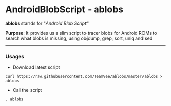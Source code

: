 AndroidBlobScript - ablobs
=================================================================

**ablobs** stands for "*Android Blob Script*"   

**Purpose**: It provides us a slim script to tracer blobs for Android ROMs to search what blobs is missing, using objdump, grep, sort, uniq and sed

---

### Usages

* Download latest script
```
curl https://raw.githubusercontent.com/TeamVee/ablobs/master/ablobs > ablobs
```

* Call the script
```
. ablobs
```
